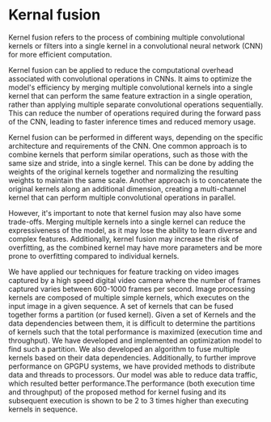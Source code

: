 # Kernal fusion

Kernel fusion refers to the process of combining multiple convolutional kernels or filters into a single kernel in a convolutional neural network (CNN) for more efficient computation.

Kernel fusion can be applied to reduce the computational overhead associated with convolutional operations in CNNs. It aims to optimize the model's efficiency by merging multiple convolutional kernels into a single kernel that can perform the same feature extraction in a single operation, rather than applying multiple separate convolutional operations sequentially. This can reduce the number of operations required during the forward pass of the CNN, leading to faster inference times and reduced memory usage.


Kernel fusion can be performed in different ways, depending on the specific architecture and requirements of the CNN. One common approach is to combine kernels that perform similar operations, such as those with the same size and stride, into a single kernel. This can be done by adding the weights of the original kernels together and normalizing the resulting weights to maintain the same scale. Another approach is to concatenate the original kernels along an additional dimension, creating a multi-channel kernel that can perform multiple convolutional operations in parallel.

However, it's important to note that kernel fusion may also have some trade-offs. Merging multiple kernels into a single kernel can reduce the expressiveness of the model, as it may lose the ability to learn diverse and complex features. Additionally, kernel fusion may increase the risk of overfitting, as the combined kernel may have more parameters and be more prone to overfitting compared to individual kernels.

We have applied our techniques for feature tracking on video images captured by a high speed digital video camera where the number of frames captured varies between 600-1000 frames per second. Image processing kernels are composed of multiple simple kernels, which executes on the input image in a given sequence. A set of kernels that can be fused together forms a partition (or fused kernel). Given a set of Kernels and the data dependencies between them, it is difficult to determine the partitions of kernels such that the total performance is maximized (execution time and throughput). We have developed and implemented an optimization model to find such a partition. We also developed an algorithm to fuse multiple kernels based on their data dependencies. Additionally, to further improve performance on GPGPU systems, we have provided methods to distribute data and threads to processors. Our model was able to reduce data traffic, which resulted better performance.The performance (both execution time and throughput) of the proposed method for kernel fusing and its subsequent execution is shown to be 2 to 3 times higher than executing kernels in sequence.



